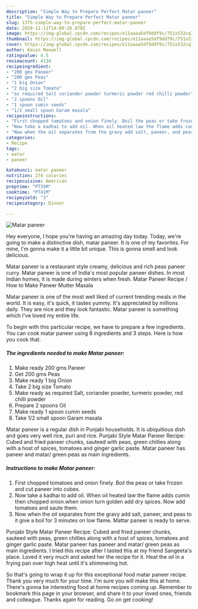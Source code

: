 ```yaml
---
description: "Simple Way to Prepare Perfect Matar paneer"
title: "Simple Way to Prepare Perfect Matar paneer"
slug: 1375-simple-way-to-prepare-perfect-matar-paneer
date: 2020-11-11T14:09:26.870Z
image: https://img-global.cpcdn.com/recipes/e11aaaa5df9ddf9c/751x532cq70/matar-paneer-recipe-main-photo.jpg
thumbnail: https://img-global.cpcdn.com/recipes/e11aaaa5df9ddf9c/751x532cq70/matar-paneer-recipe-main-photo.jpg
cover: https://img-global.cpcdn.com/recipes/e11aaaa5df9ddf9c/751x532cq70/matar-paneer-recipe-main-photo.jpg
author: Kevin Maxwell
ratingvalue: 4.5
reviewcount: 4134
recipeingredient:
- "200 gms Paneer"
- "200 gms Peas"
- "1 big Onion"
- "2 big size Tomato"
- "as required Salt coriander powder turmeric powder red chilli powder"
- "2 spoons Oil"
- "1 spoon cumin seeds"
- "1/2 small spoon Garam masala"
recipeinstructions:
- "First chopped tomatoes and onion finely. Boil the peas or take frozen and cut paneer into cubes."
- "Now take a kadhai to add oil. When oil heated law the flame adds cumin then chopped onion.when onion turn golden add dry spices. Now add tomatoes and saute them."
- "Now when the oil separates from the gravy add salt, paneer, and peas to it give a boil for 3 minutes on low flame. Mattar paneer is ready to serve."
categories:
- Recipe
tags:
- matar
- paneer

katakunci: matar paneer 
nutrition: 274 calories
recipecuisine: American
preptime: "PT35M"
cooktime: "PT41M"
recipeyield: "3"
recipecategory: Dinner

---
```



![Matar paneer](https://img-global.cpcdn.com/recipes/e11aaaa5df9ddf9c/751x532cq70/matar-paneer-recipe-main-photo.jpg)

Hey everyone, I hope you're having an amazing day today. Today, we're going to make a distinctive dish, matar paneer. It is one of my favorites. For mine, I'm gonna make it a little bit unique. This is gonna smell and look delicious.

Matar paneer is a restaurant style creamy, delicious and rich peas paneer curry. Matar paneer is one of India&#39;s most popular paneer dishes. In most Indian homes, it is made during winters when fresh. Matar Paneer Recipe / How to Make Paneer Mutter Masala

Matar paneer is one of the most well liked of current trending meals in the world. It is easy, it's quick, it tastes yummy. It's appreciated by millions daily. They are nice and they look fantastic. Matar paneer is something which I've loved my entire life.


To begin with this particular recipe, we have to prepare a few ingredients. You can cook matar paneer using 8 ingredients and 3 steps. Here is how you cook that.

<!--inarticleads1-->

##### The ingredients needed to make Matar paneer:

1. Make ready 200 gms Paneer
1. Get 200 gms Peas
1. Make ready 1 big Onion
1. Take 2 big size Tomato
1. Make ready as required Salt, coriander powder, turmeric powder, red chilli powder
1. Prepare 2 spoons Oil
1. Make ready 1 spoon cumin seeds
1. Take 1/2 small spoon Garam masala


Matar paneer is a regular dish in Punjabi households. It is ubiquitious dish and goes very well rice, puri and rice. Punjabi Style Matar Paneer Recipe: Cubed and fried paneer chunks, sauteed with peas, green chillies along with a host of spices, tomatoes and ginger garlic paste. Matar paneer has paneer and matar/ green peas as main ingredients. 

<!--inarticleads2-->

##### Instructions to make Matar paneer:

1. First chopped tomatoes and onion finely. Boil the peas or take frozen and cut paneer into cubes.
1. Now take a kadhai to add oil. When oil heated law the flame adds cumin then chopped onion.when onion turn golden add dry spices. Now add tomatoes and saute them.
1. Now when the oil separates from the gravy add salt, paneer, and peas to it give a boil for 3 minutes on low flame. Mattar paneer is ready to serve.


Punjabi Style Matar Paneer Recipe: Cubed and fried paneer chunks, sauteed with peas, green chillies along with a host of spices, tomatoes and ginger garlic paste. Matar paneer has paneer and matar/ green peas as main ingredients. I tried this recipe after I tasted this at my friend Sangeeta&#39;s place. Loved it very much and asked her the recipe for it. Heat the oil in a frying pan over high heat until it&#39;s shimmering hot. 

So that's going to wrap it up for this exceptional food matar paneer recipe. Thank you very much for your time. I'm sure you will make this at home. There's gonna be interesting food at home recipes coming up. Remember to bookmark this page in your browser, and share it to your loved ones, friends and colleague. Thanks again for reading. Go on get cooking!
